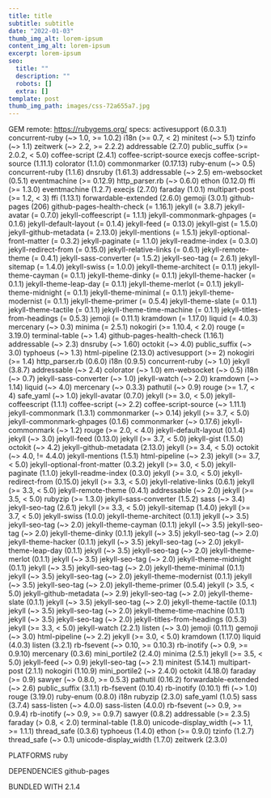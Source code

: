 ```yaml
---
title: title
subtitle: subtitle
date: "2022-01-03"
thumb_img_alt: lorem-ipsum
content_img_alt: lorem-ipsum
excerpt: lorem-ipsum
seo:
  title: ""
  description: ""
  robots: []
  extra: []
template: post
thumb_img_path: images/css-72a655a7.jpg
---
```


GEM
remote: https://rubygems.org/
specs:
activesupport (6.0.3.1)
concurrent-ruby (~> 1.0, >= 1.0.2)
i18n (>= 0.7, < 2)
minitest (~> 5.1)
tzinfo (~> 1.1)
zeitwerk (~> 2.2, >= 2.2.2)
addressable (2.7.0)
public_suffix (>= 2.0.2, < 5.0)
coffee-script (2.4.1)
coffee-script-source
execjs
coffee-script-source (1.11.1)
colorator (1.1.0)
commonmarker (0.17.13)
ruby-enum (~> 0.5)
concurrent-ruby (1.1.6)
dnsruby (1.61.3)
addressable (~> 2.5)
em-websocket (0.5.1)
eventmachine (>= 0.12.9)
http_parser.rb (~> 0.6.0)
ethon (0.12.0)
ffi (>= 1.3.0)
eventmachine (1.2.7)
execjs (2.7.0)
faraday (1.0.1)
multipart-post (>= 1.2, < 3)
ffi (1.13.1)
forwardable-extended (2.6.0)
gemoji (3.0.1)
github-pages (206)
github-pages-health-check (= 1.16.1)
jekyll (= 3.8.7)
jekyll-avatar (= 0.7.0)
jekyll-coffeescript (= 1.1.1)
jekyll-commonmark-ghpages (= 0.1.6)
jekyll-default-layout (= 0.1.4)
jekyll-feed (= 0.13.0)
jekyll-gist (= 1.5.0)
jekyll-github-metadata (= 2.13.0)
jekyll-mentions (= 1.5.1)
jekyll-optional-front-matter (= 0.3.2)
jekyll-paginate (= 1.1.0)
jekyll-readme-index (= 0.3.0)
jekyll-redirect-from (= 0.15.0)
jekyll-relative-links (= 0.6.1)
jekyll-remote-theme (= 0.4.1)
jekyll-sass-converter (= 1.5.2)
jekyll-seo-tag (= 2.6.1)
jekyll-sitemap (= 1.4.0)
jekyll-swiss (= 1.0.0)
jekyll-theme-architect (= 0.1.1)
jekyll-theme-cayman (= 0.1.1)
jekyll-theme-dinky (= 0.1.1)
jekyll-theme-hacker (= 0.1.1)
jekyll-theme-leap-day (= 0.1.1)
jekyll-theme-merlot (= 0.1.1)
jekyll-theme-midnight (= 0.1.1)
jekyll-theme-minimal (= 0.1.1)
jekyll-theme-modernist (= 0.1.1)
jekyll-theme-primer (= 0.5.4)
jekyll-theme-slate (= 0.1.1)
jekyll-theme-tactile (= 0.1.1)
jekyll-theme-time-machine (= 0.1.1)
jekyll-titles-from-headings (= 0.5.3)
jemoji (= 0.11.1)
kramdown (= 1.17.0)
liquid (= 4.0.3)
mercenary (~> 0.3)
minima (= 2.5.1)
nokogiri (>= 1.10.4, < 2.0)
rouge (= 3.19.0)
terminal-table (~> 1.4)
github-pages-health-check (1.16.1)
addressable (~> 2.3)
dnsruby (~> 1.60)
octokit (~> 4.0)
public_suffix (~> 3.0)
typhoeus (~> 1.3)
html-pipeline (2.13.0)
activesupport (>= 2)
nokogiri (>= 1.4)
http_parser.rb (0.6.0)
i18n (0.9.5)
concurrent-ruby (~> 1.0)
jekyll (3.8.7)
addressable (~> 2.4)
colorator (~> 1.0)
em-websocket (~> 0.5)
i18n (~> 0.7)
jekyll-sass-converter (~> 1.0)
jekyll-watch (~> 2.0)
kramdown (~> 1.14)
liquid (~> 4.0)
mercenary (~> 0.3.3)
pathutil (~> 0.9)
rouge (>= 1.7, < 4)
safe_yaml (~> 1.0)
jekyll-avatar (0.7.0)
jekyll (>= 3.0, < 5.0)
jekyll-coffeescript (1.1.1)
coffee-script (~> 2.2)
coffee-script-source (~> 1.11.1)
jekyll-commonmark (1.3.1)
commonmarker (~> 0.14)
jekyll (>= 3.7, < 5.0)
jekyll-commonmark-ghpages (0.1.6)
commonmarker (~> 0.17.6)
jekyll-commonmark (~> 1.2)
rouge (>= 2.0, < 4.0)
jekyll-default-layout (0.1.4)
jekyll (~> 3.0)
jekyll-feed (0.13.0)
jekyll (>= 3.7, < 5.0)
jekyll-gist (1.5.0)
octokit (~> 4.2)
jekyll-github-metadata (2.13.0)
jekyll (>= 3.4, < 5.0)
octokit (~> 4.0, != 4.4.0)
jekyll-mentions (1.5.1)
html-pipeline (~> 2.3)
jekyll (>= 3.7, < 5.0)
jekyll-optional-front-matter (0.3.2)
jekyll (>= 3.0, < 5.0)
jekyll-paginate (1.1.0)
jekyll-readme-index (0.3.0)
jekyll (>= 3.0, < 5.0)
jekyll-redirect-from (0.15.0)
jekyll (>= 3.3, < 5.0)
jekyll-relative-links (0.6.1)
jekyll (>= 3.3, < 5.0)
jekyll-remote-theme (0.4.1)
addressable (~> 2.0)
jekyll (>= 3.5, < 5.0)
rubyzip (>= 1.3.0)
jekyll-sass-converter (1.5.2)
sass (~> 3.4)
jekyll-seo-tag (2.6.1)
jekyll (>= 3.3, < 5.0)
jekyll-sitemap (1.4.0)
jekyll (>= 3.7, < 5.0)
jekyll-swiss (1.0.0)
jekyll-theme-architect (0.1.1)
jekyll (~> 3.5)
jekyll-seo-tag (~> 2.0)
jekyll-theme-cayman (0.1.1)
jekyll (~> 3.5)
jekyll-seo-tag (~> 2.0)
jekyll-theme-dinky (0.1.1)
jekyll (~> 3.5)
jekyll-seo-tag (~> 2.0)
jekyll-theme-hacker (0.1.1)
jekyll (~> 3.5)
jekyll-seo-tag (~> 2.0)
jekyll-theme-leap-day (0.1.1)
jekyll (~> 3.5)
jekyll-seo-tag (~> 2.0)
jekyll-theme-merlot (0.1.1)
jekyll (~> 3.5)
jekyll-seo-tag (~> 2.0)
jekyll-theme-midnight (0.1.1)
jekyll (~> 3.5)
jekyll-seo-tag (~> 2.0)
jekyll-theme-minimal (0.1.1)
jekyll (~> 3.5)
jekyll-seo-tag (~> 2.0)
jekyll-theme-modernist (0.1.1)
jekyll (~> 3.5)
jekyll-seo-tag (~> 2.0)
jekyll-theme-primer (0.5.4)
jekyll (> 3.5, < 5.0)
jekyll-github-metadata (~> 2.9)
jekyll-seo-tag (~> 2.0)
jekyll-theme-slate (0.1.1)
jekyll (~> 3.5)
jekyll-seo-tag (~> 2.0)
jekyll-theme-tactile (0.1.1)
jekyll (~> 3.5)
jekyll-seo-tag (~> 2.0)
jekyll-theme-time-machine (0.1.1)
jekyll (~> 3.5)
jekyll-seo-tag (~> 2.0)
jekyll-titles-from-headings (0.5.3)
jekyll (>= 3.3, < 5.0)
jekyll-watch (2.2.1)
listen (~> 3.0)
jemoji (0.11.1)
gemoji (~> 3.0)
html-pipeline (~> 2.2)
jekyll (>= 3.0, < 5.0)
kramdown (1.17.0)
liquid (4.0.3)
listen (3.2.1)
rb-fsevent (~> 0.10, >= 0.10.3)
rb-inotify (~> 0.9, >= 0.9.10)
mercenary (0.3.6)
mini_portile2 (2.4.0)
minima (2.5.1)
jekyll (>= 3.5, < 5.0)
jekyll-feed (~> 0.9)
jekyll-seo-tag (~> 2.1)
minitest (5.14.1)
multipart-post (2.1.1)
nokogiri (1.10.9)
mini_portile2 (~> 2.4.0)
octokit (4.18.0)
faraday (>= 0.9)
sawyer (~> 0.8.0, >= 0.5.3)
pathutil (0.16.2)
forwardable-extended (~> 2.6)
public_suffix (3.1.1)
rb-fsevent (0.10.4)
rb-inotify (0.10.1)
ffi (~> 1.0)
rouge (3.19.0)
ruby-enum (0.8.0)
i18n
rubyzip (2.3.0)
safe_yaml (1.0.5)
sass (3.7.4)
sass-listen (~> 4.0.0)
sass-listen (4.0.0)
rb-fsevent (~> 0.9, >= 0.9.4)
rb-inotify (~> 0.9, >= 0.9.7)
sawyer (0.8.2)
addressable (>= 2.3.5)
faraday (> 0.8, < 2.0)
terminal-table (1.8.0)
unicode-display_width (~> 1.1, >= 1.1.1)
thread_safe (0.3.6)
typhoeus (1.4.0)
ethon (>= 0.9.0)
tzinfo (1.2.7)
thread_safe (~> 0.1)
unicode-display_width (1.7.0)
zeitwerk (2.3.0)

PLATFORMS
ruby

DEPENDENCIES
github-pages

BUNDLED WITH
2.1.4
